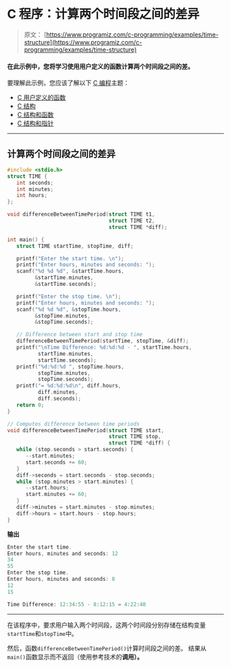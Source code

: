 # C 程序：计算两个时间段之间的差异

> 原文： [https://www.programiz.com/c-programming/examples/time-structure](https://www.programiz.com/c-programming/examples/time-structure)

#### 在此示例中，您将学习使用用户定义的函数计算两个时间段之间的差。

要理解此示例，您应该了解以下 [C 编程](/c-programming "C tutorial")主题：

*   [C 用户定义的函数](/c-programming/c-user-defined-functions)
*   [C 结构](/c-programming/c-structures)
*   [C 结构和函数](/c-programming/c-structure-function)
*   [C 结构和指针](/c-programming/c-structures-pointers)

* * *

## 计算两个时间段之间的差异

```c
#include <stdio.h>
struct TIME {
   int seconds;
   int minutes;
   int hours;
};

void differenceBetweenTimePeriod(struct TIME t1,
                                 struct TIME t2,
                                 struct TIME *diff);

int main() {
   struct TIME startTime, stopTime, diff;

   printf("Enter the start time. \n");
   printf("Enter hours, minutes and seconds: ");
   scanf("%d %d %d", &startTime.hours,
         &startTime.minutes,
         &startTime.seconds);

   printf("Enter the stop time. \n");
   printf("Enter hours, minutes and seconds: ");
   scanf("%d %d %d", &stopTime.hours,
         &stopTime.minutes,
         &stopTime.seconds);

   // Difference between start and stop time
   differenceBetweenTimePeriod(startTime, stopTime, &diff);
   printf("\nTime Difference: %d:%d:%d - ", startTime.hours,
          startTime.minutes,
          startTime.seconds);
   printf("%d:%d:%d ", stopTime.hours,
          stopTime.minutes,
          stopTime.seconds);
   printf("= %d:%d:%d\n", diff.hours,
          diff.minutes,
          diff.seconds);
   return 0;
}

// Computes difference between time periods
void differenceBetweenTimePeriod(struct TIME start,
                                 struct TIME stop,
                                 struct TIME *diff) {
   while (stop.seconds > start.seconds) {
      --start.minutes;
      start.seconds += 60;
   }
   diff->seconds = start.seconds - stop.seconds;
   while (stop.minutes > start.minutes) {
      --start.hours;
      start.minutes += 60;
   }
   diff->minutes = start.minutes - stop.minutes;
   diff->hours = start.hours - stop.hours;
}
```

**输出**

```c
Enter the start time.
Enter hours, minutes and seconds: 12
34
55
Enter the stop time.
Enter hours, minutes and seconds: 8
12
15

Time Difference: 12:34:55 - 8:12:15 = 4:22:40 
```

* * *

在该程序中，要求用户输入两个时间段，这两个时间段分别存储在结构变量`startTime`和`stopTime`中。

然后，函数`differenceBetweenTimePeriod()`计算时间段之间的差。 结果从`main()`函数显示而不返回（使用参考技术的**调用）。**